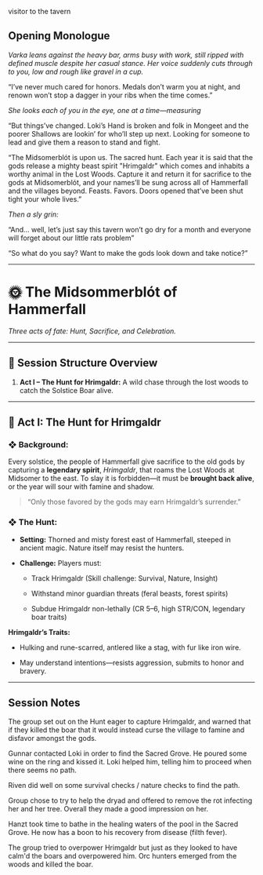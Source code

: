 visitor to the tavern
## Opening Monologue
_Varka leans against the heavy bar, arms busy with work, still ripped with defined muscle despite her casual stance. Her voice suddenly cuts through to you, low and rough like gravel in a cup._

“I’ve never much cared for honors. Medals don’t warm you at night, and renown won’t stop a dagger in your ribs when the time comes.”

_She looks each of you in the eye, one at a time—measuring_

“But things’ve changed. Loki’s Hand is broken and folk in Mongeet and the poorer Shallows are lookin’ for who’ll step up next. Looking for someone to lead and give them a reason to stand and fight.

“The Midsomerblót is upon us. The sacred hunt. Each year it is said that the gods release a mighty beast spirit "Hrimgaldr" which comes and inhabits a worthy animal in the Lost Woods. Capture it and return it for sacrifice to the gods at Midsomerblót, and your names’ll be sung across all of Hammerfall and the villages beyond. Feasts. Favors. Doors opened that’ve been shut tight your whole lives.”

_Then a sly grin:_

“And… well, let’s just say this tavern won’t go dry for a month and everyone will forget about our little rats problem”

“So what do you say? Want to make the gods look down and take notice?”

---

# 🌞 **The Midsommerblót of Hammerfall**

_Three acts of fate: Hunt, Sacrifice, and Celebration._

---

## 📜 Session Structure Overview

1. **Act I – The Hunt for Hrimgaldr:** A wild chase through the lost woods to catch the Solstice Boar alive.
    

---

## 🐗 Act I: The Hunt for Hrimgaldr

### ❖ Background:

Every solstice, the people of Hammerfall give sacrifice to the old gods by capturing a **legendary spirit**, _Hrimgaldr_, that roams the Lost Woods at Midsomer to the east. To slay it is forbidden—it must be **brought back alive**, or the year will sour with famine and shadow.

> “Only those favored by the gods may earn Hrimgaldr’s surrender.”

### ❖ The Hunt:

- **Setting:** Thorned and misty forest east of Hammerfall, steeped in ancient magic. Nature itself may resist the hunters.
    
- **Challenge:** Players must:
    
    - Track Hrimgaldr (Skill challenge: Survival, Nature, Insight)
        
    - Withstand minor guardian threats (feral beasts, forest spirits)
        
    - Subdue Hrimgaldr non-lethally (CR 5–6, high STR/CON, legendary boar traits)
        

**Hrimgaldr’s Traits:**

- Hulking and rune-scarred, antlered like a stag, with fur like iron wire.
    
- May understand intentions—resists aggression, submits to honor and bravery.
    

---
## Session Notes

The group set out on the Hunt eager to capture Hrimgaldr, and warned that if they killed the boar that it would instead curse the village to famine and disfavor amongst the gods.

Gunnar contacted Loki in order to find the Sacred Grove. He poured some wine on the ring and kissed it. Loki helped him, telling him to proceed when there seems no path.

Riven did well on some survival checks / nature checks to find the path.

Group chose to try to help the dryad and offered to remove the rot infecting her and her tree.  Overall they made a good impression on her. 

Hanzt took time to bathe in the healing waters of the pool in the Sacred Grove. He now has a boon to his recovery from disease (filth fever).

The group tried to overpower Hrimgaldr but just as they looked to have calm'd the boars and overpowered him. Orc hunters emerged from the woods and killed the boar.
